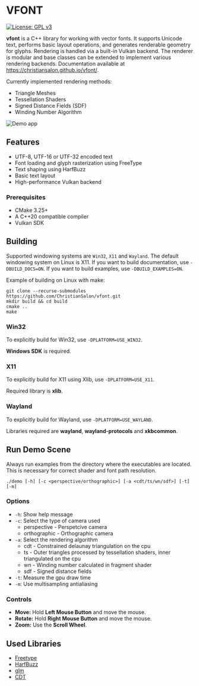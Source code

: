# VFONT

[![License: GPL v3](https://img.shields.io/badge/License-GPLv3-blue.svg)](https://www.gnu.org/licenses/gpl-3.0)

**vfont** is a C++ library for working with vector fonts. It supports Unicode text, performs basic layout operations, and generates renderable geometry for glyphs. Rendering is handled via a built-in Vulkan backend. The renderer is modular and base classes can be extended to implement various rendering backends. Documentation available at https://christiansalon.github.io/vfont/.

Currently implemented rendering methods:
- Triangle Meshes
- Tessellation Shaders
- Signed Distance Fields (SDF)
- Winding Number Algorithm

![Demo app](figures/vfont-demo-app.png)

## Features

- UTF-8, UTF-16 or UTF-32 encoded text
- Font loading and glyph rasterization using FreeType
- Text shaping using HarfBuzz
- Basic text layout
- High-performance Vulkan backend

### Prerequisites

- CMake 3.25+
- A C++20 compatible compiler
- Vulkan SDK

## Building

Supported windowing systems are `Win32`, `X11` and `Wayland`. The default windowing system on Linux is X11. If you want to build documentation, use `-DBUILD_DOCS=ON`. If you want to build examples, use `-DBUILD_EXAMPLES=ON`.

Example of building on Linux with make:

```
git clone --recurse-submodules https://github.com/ChristianSalon/vfont.git
mkdir build && cd build
cmake ..
make
```

### Win32

To explicitly build for Win32, use `-DPLATFORM=USE_WIN32`.

**Windows SDK** is required.

### X11

To explicitly build for X11 using Xlib, use `-DPLATFORM=USE_X11`.

Required library is **xlib**.

### Wayland

To explicitly build for Wayland, use `-DPLATFORM=USE_WAYLAND`.

Libraries required are **wayland**, **wayland-protocols** and **xkbcommon**.

## Run Demo Scene

Always run examples from the directory where the executables are located. This is necessary for correct shader and font path resolution.

```
./demo [-h] [-c <perspective/orthographic>] [-a <cdt/ts/wn/sdf>] [-t] [-m]
```

### Options
- `-h`: Show help message
- `-c`: Select the type of camera used
    -   perspective - Perspetcive camera
    -   orthographic - Orthographic camera
- `-a`: Select the rendering algorithm
    -   cdt - Constrained delaunay triangulation on the cpu
    -   ts - Outer triangles processed by tessellation shaders, inner triangulated on the cpu
    -   wn - Winding number calculated in fragment shader
    -   sdf - Signed distance fields
- `-t`: Measure the gpu draw time
- `-m`: Use multisampling antialiasing

### Controls

- **Move:** Hold **Left Mouse Button** and move the mouse.
- **Rotate:** Hold **Right Mouse Button** and move the mouse.
- **Zoom:** Use the **Scroll Wheel**.

## Used Libraries

- [Freetype](https://github.com/freetype/freetype)
- [HarfBuzz](https://github.com/harfbuzz/harfbuzz)
- [glm](https://github.com/icaven/glm)
- [CDT](https://github.com/artem-ogre/CDT)
